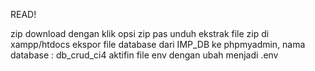READ!

zip download dengan klik opsi zip pas unduh
ekstrak file zip di xampp/htdocs
ekspor file database dari IMP_DB ke phpmyadmin, nama database : db_crud_ci4
aktifin file env dengan ubah menjadi .env